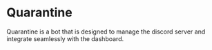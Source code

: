 # Quarantine

Quarantine is a bot that is designed to manage the discord server and integrate seamlessly with the dashboard.
